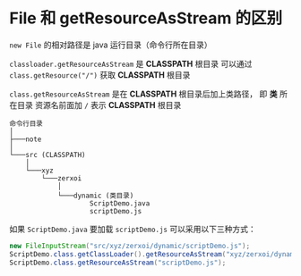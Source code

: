 # File 和 getResourceAsStream 的区别

`new File` 的相对路径是 java 运行目录（命令行所在目录）

`classloader.getResourceAsStream` 是 **CLASSPATH** 根目录
可以通过 `class.getResource("/")` 获取 **CLASSPATH** 根目录

`class.getResourceAsStream` 是在 **CLASSPATH** 根目录后加上类路径， 即 **类** 所在目录
资源名前面加 `/` 表示 **CLASSPATH** 根目录

```
命令行目录
│       
├───note
│           
└───src (CLASSPATH)
    │               
    └───xyz
        └───zerxoi
            │       
            └───dynamic (类目录)
                    ScriptDemo.java
                    scriptDemo.js
```

如果 `ScriptDemo.java` 要加载 `scriptDemo.js` 可以采用以下三种方式：

```java
new FileInputStream("src/xyz/zerxoi/dynamic/scriptDemo.js");
ScriptDemo.class.getClassLoader().getResourceAsStream("xyz/zerxoi/dynamic/scriptDemo.js");
ScriptDemo.class.getResourceAsStream("scriptDemo.js");
```